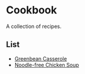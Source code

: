 # Cookbook
A collection of recipes.
## List
- [Greenbean Casserole](https://github.com/calvached/cookbook/blob/master/greenbean_casserole.md)
- [Noodle-free Chicken Soup](https://github.com/calvached/cookbook/blob/master/chicken_soup.md)
